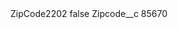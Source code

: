 <?xml version="1.0" encoding="UTF-8"?>
<CustomMetadata xmlns="http://soap.sforce.com/2006/04/metadata" xmlns:xsi="http://www.w3.org/2001/XMLSchema-instance" xmlns:xsd="http://www.w3.org/2001/XMLSchema">
    <label>ZipCode2202</label>
    <protected>false</protected>
    <values>
        <field>Zipcode__c</field>
        <value xsi:type="xsd:string">85670</value>
    </values>
</CustomMetadata>
